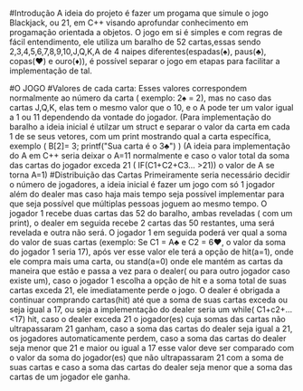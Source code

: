 #Introdução
A ideia do projeto é fazer um progama que simule o jogo Blackjack, ou 21, em C++ visando aprofundar conhecimento em progamação orientada a objetos. O jogo em si é simples e com regras de fácil entendimento, ele utiliza um baralho de 52 cartas,essas sendo 2,3,4,5,6,7,8,9,10,J,Q,K,A de 4 naipes diferentes(espadas(♠), paus(♣), copas(♥) e ouro(♦)), é possível separar o jogo em etapas para facilitar a implementação de tal.
  
  #O JOGO
    #Valores de cada carta: 
          Esses valores correspondem normalmente ao número da carta ( exemplo: 2♠ = 2), mas no caso das cartas J,Q,K, elas tem o mesmo valor que o 10, e o A pode ter um valor igual a 1 ou 11 dependendo da vontade do jogador.
          (Para implementação do baralho a ideia inicial é utilzar um struct e separar o valor da carta em cada 1 de se seus vetores, com um print mostrando qual a carta específica, exemplo ( B[2]= 3; printf("Sua carta é o 3♣") )
          (A ideia para implementação do A em C++ seria deixar o A=11 normalmente e caso o valor total da soma das cartas do jogador exceda 21 ( IF(C1+C2+C3... >21)) o valor de A se torna A=1)
    #Distribuição das Cartas
          Primeiramente seria necessário decidir o número de jogadores, a ideia inicial é fazer um jogo com só 1 jogador além do dealer mas caso haja mais tempo seja possível implementar para que seja possível que múltiplas pessoas joguem ao mesmo tempo.
          O jogador 1 recebe duas cartas das 52 do baralho, ambas reveladas ( com um print), o dealer em seguida recebe 2 cartas das 50 restantes, uma será revelada e outra não será. O jogador 1 em seguida poderá ver qual a soma do valor de suas cartas (exemplo: Se C1 = A♣ e C2 = 6♥, o valor da soma do jogador 1 seria 17), após ver esse valor ele terá a opção de hit(a=1), onde ele compra mais uma carta, ou stand(a=0) onde ele mantém as cartas da maneira que estão e passa a vez para o dealer( ou para outro jogador caso existe um), caso o jogador 1 escolha a opção de hit e a soma total de suas cartas exceda 21, ele imediatamente perde o jogo.
          O dealer é obrigada a continuar comprando cartas(hit) até que a soma de suas cartas exceda ou seja igual a 17, ou seja a implementação do dealer seria um while( C1+c2+...<17) hit, caso o dealer exceda 21 o jogador(es) cuja somas das cartas não ultrapassaram 21 ganham, caso a soma das cartas do dealer seja igual a 21, os jogadores automaticamente perdem, caso a soma das cartas do dealer seja menor que 21 e maior ou igual a 17 esse valor deve ser comparado com o valor da soma do jogador(es) que não ultrapassaram 21 com a soma de suas cartas e caso a soma das cartas do dealer seja menor que a soma das cartas de um jogador ele ganha.
          
    
    
    
